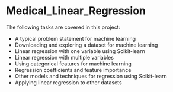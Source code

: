 # Medical_Linear_Regression

The following tasks are covered in this project:

- A typical problem statement for machine learning
- Downloading and exploring a dataset for machine learning
- Linear regression with one variable using Scikit-learn
- Linear regression with multiple variables 
- Using categorical features for machine learning
- Regression coefficients and feature importance
- Other models and techniques for regression using Scikit-learn
- Applying linear regression to other datasets
